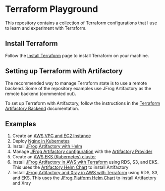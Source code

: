 # Terraform Playground
This repository contains a collection of Terraform configurations that I use to learn and experiment with Terraform.

## Install Terraform
Follow the [Install Terraform](https://developer.hashicorp.com/terraform/install) page to install Terraform on your machine.

## Setting up Terraform with Artifactory
The recommended way to manage Terraform state is to use a remote backend.
Some of the repository examples use JFrog Artifactory as the remote backend (commented out).

To set up Terraform with Artifactory, follow the instructions in the [Terraform Artifactory Backend](https://jfrog.com/integration/terraform-artifactory-backend/) documentation.

## Examples
1. Create an [AWS VPC and EC2 Instance](1.aws-vpc-and-ec2)
2. Deploy [Nginx in Kubernetes](2.kubernetes-nginx)
3. Install [JFrog Artifactory with Helm](3.artifactory-install)
4. Manage [JFrog Artifactory configuration](4.artifactory-config) with the [Artifactory Provider](https://github.com/jfrog/terraform-provider-artifactory)
5. Create an [AWS EKS (Kubernetes) cluster](5.aws-eks)
6. Install [JFrog Artifactory in AWS with Terraform](6.artifactory-aws-install) using RDS, S3, and EKS. This uses the [Artifactory Helm Chart](https://github.com/jfrog/charts/tree/master/stable/artifactory) to install Artifactory
7. Install [JFrog Artifactory and Xray in AWS with Terraform](7.jfrog-platform-aws-install) using RDS, S3, and EKS. This uses the [JFrog Platform Helm Chart](https://github.com/jfrog/charts/tree/master/stable/jfrog-platform) to install Artifactory and Xray
